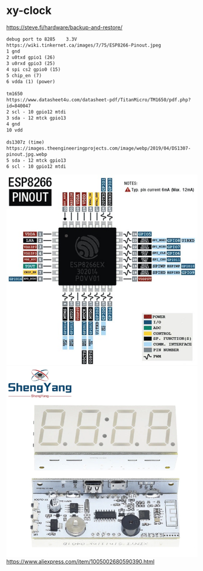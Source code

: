 # xy-clock

https://steve.fi/hardware/backup-and-restore/

```
debug port to 8285    3.3V
https://wiki.tinkernet.ca/images/7/75/ESP8266-Pinout.jpeg
1 gnd
2 u0txd gpio1 (26)
3 u0rxd gpio3 (25)
4 spi cs2 gpio0 (15)
5 chip_en (7)
6 vdda (1) (power)

tm1650
https://www.datasheet4u.com/datasheet-pdf/TitanMicro/TM1650/pdf.php?id=840047
2 scl - 10 gpio12 mtdi
3 sda - 12 mtck gpio13
4 gnd
10 vdd

ds1307z (time)
https://images.theengineeringprojects.com/image/webp/2019/04/DS1307-pinout.jpg.webp
5 sda - 12 mtck gpio13
6 scl - 10 gpio12 mtdi
```
![ESP8285/8266](ESP8266-Pinout.jpg)
![xy-clock](xy-clock.webp)
https://www.aliexpress.com/item/1005002680590390.html

